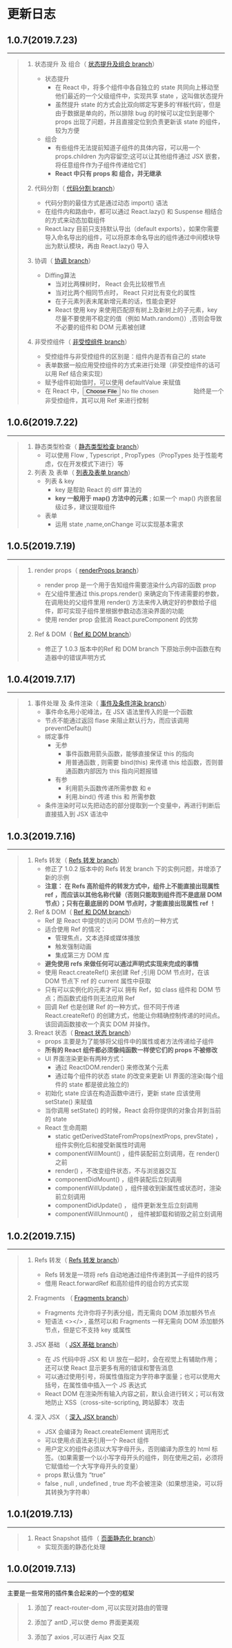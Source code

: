 # 更新日志

## 1.0.7(2019.7.23)

---

> 1. 状态提升 及 组合（ [状态提升及组合 branch](https://github.com/TTDrazy/reactDemos/tree/%E7%8A%B6%E6%80%81%E6%8F%90%E5%8D%87%E5%8F%8A%E7%BB%84%E5%90%88)）
>     - 状态提升
>         - 在 React 中，将多个组件中各自独立的 state 共同向上移动至他们最近的一个父级组件中，实现共享 state ，这叫做状态提升
>         - 虽然提升 state 的方式会比双向绑定写更多的‘样板代码’，但是由于数据是单向的，所以排除 bug 的时候可以定位到是哪个 props 出现了问题，并且直接定位到负责更新该 state 的组件，较为方便
>     - 组合
>         - 有些组件无法提前知道子组件的具体内容，可以用一个 props.children 为内容留空;这可以让其他组件通过 JSX 嵌套，将任意组件作为子组件传递给它们
>         - **React 中只有 props 和 组合，并无继承**
>
> 2. 代码分割（ [代码分割 branch](https://github.com/TTDrazy/reactDemos/tree/%E4%BB%A3%E7%A0%81%E5%88%86%E5%89%B2)）
>     - 代码分割的最佳方式是通过动态 import() 语法
>     - 在组件内和路由中，都可以通过 React.lazy() 和 Suspense 相结合的方式来动态加载组件
>     - React.lazy 目前只支持默认导出（default exports），如果你需要导入命名导出的组件，可以将原本命名导出的组件通过中间模块导出为默认模块，再由 React.lazy() 导入
> 3. 协调（ [协调 branch](https://github.com/TTDrazy/reactDemos/tree/%E5%8D%8F%E8%B0%83)）
>     - Diffing算法
>         - 当对比两棵树时， React 会先比较根节点
>         - 当对比两个相同节点时， React 只对比有变化的属性
>         - 在子元素列表末尾新增元素的话，性能会更好
>         - React 使用 key 来使用匹配原有树上及新树上的子元素，key 尽量不要使用不稳定的值（例如 Math.random()）,否则会导致不必要的组件和 DOM 元素被创建
> 4. 非受控组件（ [非受控组件 branch](https://github.com/TTDrazy/reactDemos/tree/%E9%9D%9E%E5%8F%97%E6%8E%A7%E7%BB%84%E4%BB%B6)）
>     - 受控组件与非受控组件的区别是：组件内是否有自己的 state
>     - 表单数据一般应用受控组件的方式来进行处理（非受控组件的话可以用 Ref 结合来实现）
>     - 赋予组件初始值时，可以使用 defaultValue 来赋值
>     - 在 React 中，<input type='file'/> 始终是一个非受控组件，其可以用 Ref 来进行控制 

## 1.0.6(2019.7.22)

---

> 1. 静态类型检查（ [静态类型检查 branch](https://github.com/TTDrazy/reactDemos/tree/%E9%9D%99%E6%80%81%E7%B1%BB%E5%9E%8B%E6%A3%80%E6%9F%A5)）
>     - 可以使用 Flow , Typescript , PropTypes（PropTypes 处于性能考虑，仅在开发模式下进行）等
> 2. 列表 及 表单（ [列表及表单 branch](https://github.com/TTDrazy/reactDemos/tree/%E5%88%97%E8%A1%A8%E5%8F%8A%E8%A1%A8%E5%8D%95)）
>     - 列表 & key
>         - key 是帮助 React 的 diff 算法的
>         - **key 一般用于 map() 方法中的元素** ; 如果一个 map() 内嵌套层级过多，建议提取组件
>     - 表单
>         - 运用 state ,name,onChange 可以实现基本需求


## 1.0.5(2019.7.19)

---
> 1. render props（ [renderProps branch](https://github.com/TTDrazy/reactDemos/tree/renderProps)）
>     - render prop 是一个用于告知组件需要渲染什么内容的函数 prop
>     - 在父组件里通过 this.props.render() 来确定向下传递需要的参数，在调用处的父组件里用 render()  方法来传入确定好的参数给子组件，即可实现子组件里根据参数动态渲染界面的功能
>     - 使用 render prop 会抵消 React.pureComponent 的优势
>
> 2. Ref & DOM（ [Ref 和 DOM branch](https://github.com/TTDrazy/reactDemos/tree/Ref%E5%92%8CDOM)）
>     - 修正了 1.0.3 版本中的Ref 和 DOM branch 下原始示例中函数在构造器中的错误声明方式




## 1.0.4(2019.7.17)

---

> 1. 事件处理 及 条件渲染（ [事件及条件渲染 branch](https://github.com/TTDrazy/reactDemos/tree/%E4%BA%8B%E4%BB%B6%E5%8F%8A%E6%9D%A1%E4%BB%B6%E6%B8%B2%E6%9F%93)）
>     - 事件命名用小驼峰法，在 JSX 语法里传入的是一个函数
>     - 节点不能通过返回 flase 来阻止默认行为，而应该调用 preventDefault()
>     - 绑定事件
>         - 无参
>            - 事件函数用箭头函数，能够直接保证 this 的指向
>            - 用普通函数 , 则需要 bind(this) 来传递 this 给函数，否则普通函数内部因为 this 指向问题报错
>         - 有参
>            - 利用箭头函数传递所需参数 和 e
>            - 利用.bind() 传递 this 和 所需参数
>     - 条件渲染时可以先把动态的部分提取到一个变量中，再进行判断后直接插入到 JSX 语法中

## 1.0.3(2019.7.16)

---

> 1. Refs 转发（ [Refs 转发 branch](https://github.com/TTDrazy/reactDemos/tree/Refs%E8%BD%AC%E5%8F%91)）
>     - 修正了 1.0.2 版本中的 Refs 转发 branch 下的实例问题，并增添了新的示例
>     - **注意： 在 Refs 高阶组件的转发方式中，组件上不能直接出现属性 ref ，而应该以其他名称代替（否则只能取到组件而不是底层 DOM 节点）；只有在最底层的 DOM 节点时，才能直接出现属性 ref ！**
> 2. Ref & DOM（ [Ref 和 DOM branch](https://github.com/TTDrazy/reactDemos/tree/Ref%E5%92%8CDOM)）
>     - Ref 是 React 中提供的访问 DOM 节点的一种方式
>     - 适合使用 Ref 的情况：
>         - 管理焦点，文本选择或媒体播放
>         - 触发强制动画
>         - 集成第三方 DOM 库
>     - **避免使用 refs 来做任何可以通过声明式实现来完成的事情**
>     - 使用 React.createRef() 来创建 Ref ;引用 DOM 节点时，在该 DOM 节点下 ref 的 current 属性中获取
>     - 只有可以实例化的元素才可以 拥有 Ref，如 class 组件和 DOM 节点；而函数式组件则无法应用 Ref
>     - 回调 Ref 也是创建 Ref 的一种方式，但不同于传递 React.createRef() 的创建方式，他能让你精确控制传递的时间点。该回调函数接收一个真实 DOM 并操作。
> 3. Rreact 状态（ [Rreact 状态 branch](https://github.com/TTDrazy/reactDemos/tree/React%E7%8A%B6%E6%80%81)）
>     - props 主要是为了能够将父组件中的属性或者方法传递给子组件
>     - **所有的 React 组件都必须像纯函数一样使它们的 props 不被修改**
>     - UI 界面渲染更新有两种方式：
>         - 通过 ReactDOM.render() 来修改某个元素
>         - 通过每个组件的状态 state 的改变来更新 UI 界面的渲染(每个组件的 state 都是彼此独立的)
>     - 初始化 state 应该在构造函数中进行，更新 state 应该使用 setState() 来赋值
>     - 当你调用 setState() 的时候，React 会将你提供的对象合并到当前的 state
>     - React 生命周期
>         - static getDerivedStateFromProps(nextProps, prevState) ，组件实例化后和接受新属性时调用
>         - componentWillMount() ，组件装配前立刻调用，在 render()之前
>         - render() ，不改变组件状态，不与浏览器交互
>         - componentDidMount() ，组件装配后立刻调用
>         - componentWillUpdate() ，组件接收到新属性或状态时，渲染前立刻调用 
>         - componentDidUpdate() ， 组件更新发生后立刻调用
>         - componentWillUnmount() ， 组件被卸载和销毁之前立刻调用

## 1.0.2(2019.7.15)

---

> 1. Refs 转发（ [Refs 转发 branch](https://github.com/TTDrazy/reactDemos/tree/Refs%E8%BD%AC%E5%8F%91)）
>     - Refs 转发是一项将 refs 自动地通过组件传递到其一子组件的技巧
>     - 借用 React.forwardRef 和高阶组件的组合的方式实现
> 2. Fragments （ [Fragments branch](https://github.com/TTDrazy/reactDemos/tree/Fragments)）
>     - Fragments 允许你将子列表分组，而无需向 DOM 添加额外节点
>     - 短语法 <></> , 虽然可以和 Fragments 一样无需向 DOM 添加额外节点，但是它不支持 key 或属性
> 3. JSX 基础 （ [ JSX 基础 branch](https://github.com/TTDrazy/reactDemos/tree/JSX%E5%9F%BA%E7%A1%80)）
>
>     - 在 JS 代码中将 JSX 和 UI 放在一起时，会在视觉上有辅助作用；还可以使 React 显示更多有用的错误和警告消息
>     - 可以通过使用引号，将属性值指定为字符串字面量；也可以使用大括号，在属性值中插入一个 JS 表达式
>     - React DOM 在渲染所有输入内容之前，默认会进行转义；可以有效地防止 XSS（cross-site-scripting, 跨站脚本）攻击
>
> 4. 深入 JSX （ [深入 JSX branch](https://github.com/TTDrazy/reactDemos/tree/%E6%B7%B1%E5%85%A5JSX)）
>     - JSX 会编译为 React.createElement 调用形式
>     - 可以使用点语法来引用一个 React 组件
>     - 用户定义的组件必须以大写字母开头，否则编译为原生的 html 标签。（如果需要一个以小写字母开头的组件，则在使用之前，必须将它赋值给一个大写字母开头的变量）
>     - props 默认值为 “true”
>     - false , null , undefined , true 均不会被渲染（如果想渲染，可以将其转换为字符串）

## 1.0.1(2019.7.13)

---

> 1. React Snapshot 插件（ [页面静态化 branch](https://github.com/TTDrazy/reactDemos/tree/%E9%A1%B5%E9%9D%A2%E9%9D%99%E6%80%81%E5%8C%96)）
>     - 实现页面的静态化处理

## 1.0.0(2019.7.13)

---

主要是一些常用的插件集合起来的一个空的框架

> 1. 添加了 react-router-dom ,可以实现对路由的管理
>
> 2. 添加了 antD ,可以使 demo 界面更美观
> 3. 添加了 axios ,可以进行 Ajax 交互
